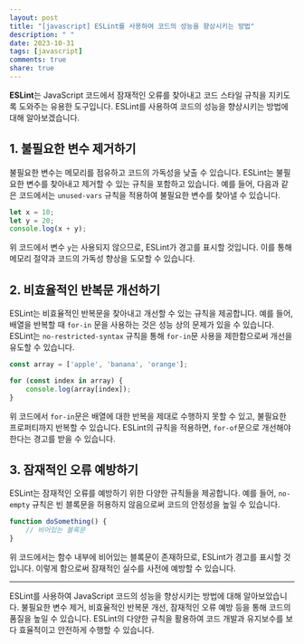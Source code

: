 ```yaml
---
layout: post
title: "[javascript] ESLint를 사용하여 코드의 성능을 향상시키는 방법"
description: " "
date: 2023-10-31
tags: [javascript]
comments: true
share: true
---
```


**ESLint**는 JavaScript 코드에서 잠재적인 오류를 찾아내고 코드 스타일 규칙을 지키도록 도와주는 유용한 도구입니다. ESLint를 사용하여 코드의 성능을 향상시키는 방법에 대해 알아보겠습니다.

## 1. 불필요한 변수 제거하기

불필요한 변수는 메모리를 점유하고 코드의 가독성을 낮출 수 있습니다. ESLint는 불필요한 변수를 찾아내고 제거할 수 있는 규칙을 포함하고 있습니다. 예를 들어, 다음과 같은 코드에서는 `unused-vars` 규칙을 적용하여 불필요한 변수를 찾아낼 수 있습니다.

```javascript
let x = 10;
let y = 20;
console.log(x + y);
```

위 코드에서 변수 `y`는 사용되지 않으므로, ESLint가 경고를 표시할 것입니다. 이를 통해 메모리 절약과 코드의 가독성 향상을 도모할 수 있습니다.

## 2. 비효율적인 반복문 개선하기

ESLint는 비효율적인 반복문을 찾아내고 개선할 수 있는 규칙을 제공합니다. 예를 들어, 배열을 반복할 때 `for-in` 문을 사용하는 것은 성능 상의 문제가 있을 수 있습니다. ESLint는 `no-restricted-syntax` 규칙을 통해 `for-in`문 사용을 제한함으로써 개선을 유도할 수 있습니다.

```javascript
const array = ['apple', 'banana', 'orange'];

for (const index in array) {
    console.log(array[index]);
}
```

위 코드에서 `for-in`문은 배열에 대한 반복을 제대로 수행하지 못할 수 있고, 불필요한 프로퍼티까지 반복할 수 있습니다. ESLint의 규칙을 적용하면, `for-of`문으로 개선해야 한다는 경고를 받을 수 있습니다.

## 3. 잠재적인 오류 예방하기

ESLint는 잠재적인 오류를 예방하기 위한 다양한 규칙들을 제공합니다. 예를 들어, `no-empty` 규칙은 빈 블록문을 허용하지 않음으로써 코드의 안정성을 높일 수 있습니다.

```javascript
function doSomething() {
    // 비어있는 블록문
}
```

위 코드에서는 함수 내부에 비어있는 블록문이 존재하므로, ESLint가 경고를 표시할 것입니다. 이렇게 함으로써 잠재적인 실수를 사전에 예방할 수 있습니다.

---

ESLint를 사용하여 JavaScript 코드의 성능을 향상시키는 방법에 대해 알아보았습니다. 불필요한 변수 제거, 비효율적인 반복문 개선, 잠재적인 오류 예방 등을 통해 코드의 품질을 높일 수 있습니다. ESLint의 다양한 규칙을 활용하여 코드 개발과 유지보수를 보다 효율적이고 안전하게 수행할 수 있습니다.

[ESLint 공식 문서]: https://eslint.org/
[ESLint 규칙]: https://eslint.org/docs/rules/
[ESLint GitHub]: https://github.com/eslint/eslint